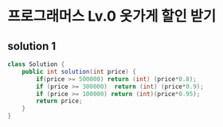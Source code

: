 # 프로그래머스 Lv.0 옷가게 할인 받기

## solution 1 

```java
class Solution {
    public int solution(int price) {
        if(price >= 500000) return (int) (price*0.8);
        if (price >= 300000)  return (int) (price*0.9);
        if (price >= 100000) return (int)(price*0.95);
        return price;
    }
}
```